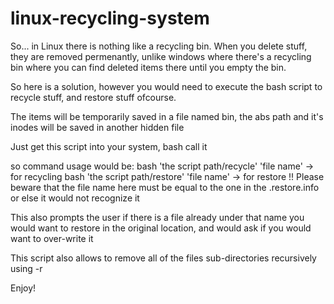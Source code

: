 # linux-recycling-system


So... in Linux there is nothing like a recycling bin.
When you delete stuff, they are removed permenantly, unlike windows
where there's a recycling bin where you can find deleted items there until you empty
the bin.

So here is a solution, however you would need to execute the bash script to recycle stuff,
and restore stuff ofcourse.

The items will be temporarily saved in a file named bin, the abs path and it's inodes will be saved in another hidden file

Just get this script into your system, bash call it 

so command usage would be:
bash 'the script path/recycle' 'file name' -> for recycling
bash 'the script path/restore' 'file name' -> for restore !! Please beware that the file name here must be equal to the one in the .restore.info or else it would not recognize it

This also prompts the user if there is a file already under that name you would want to restore in the original location, and would ask if you would want to over-write it

This script also allows to remove all of the files sub-directories recursively using -r 

Enjoy!
